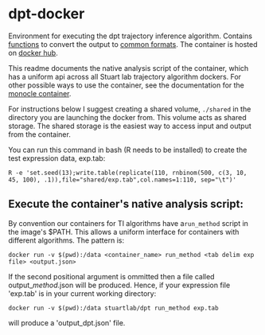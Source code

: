 # dpt-docker
Environment for executing the dpt trajectory inference algorithm.
Contains [functions](https://github.com/Stuartlab-UCSC/traj-converters) to convert the output to [common formats](https://github.com/Stuartlab-UCSC/traj-formats). The container is hosted on [docker hub](https://hub.docker.com/r/stuartlab/dpt/).


This readme documents the native analysis script of the container, which has a uniform api across all Stuart lab trajectory algorithm dockers. For other possible ways to use the container, see the documentation for the [monocle container](https://github.com/Stuartlab-UCSC/monocle-docker).

For instructions below I suggest creating a shared volume,
`./shared` in the directory you are launching the docker from. This 
volume acts as shared storage. The shared storage is the easiest way to
access input and output from the container.

You can run this command in bash (R needs to be installed) to create the test expression data, exp.tab:

`R -e 'set.seed(13);write.table(replicate(110, rnbinom(500, c(3, 10, 45, 100), .1)),file="shared/exp.tab",col.names=1:110, sep="\t")'`

## <a name="min"></a>Execute the container's native analysis script:
By convention our containers for TI algorithms have a`run_method` script in the image's $PATH. This allows a uniform interface for containers with different algorithms. The pattern is:

`docker run -v $(pwd):/data <container_name> run_method <tab delim exp file> <output.json>`

If the second positional argument is ommitted then a file called output_*method*.json will be produced. Hence, if your expression file 'exp.tab' is in your current working directory:

`docker run -v $(pwd):/data stuartlab/dpt run_method exp.tab`

will produce a 'output_dpt.json' file.
